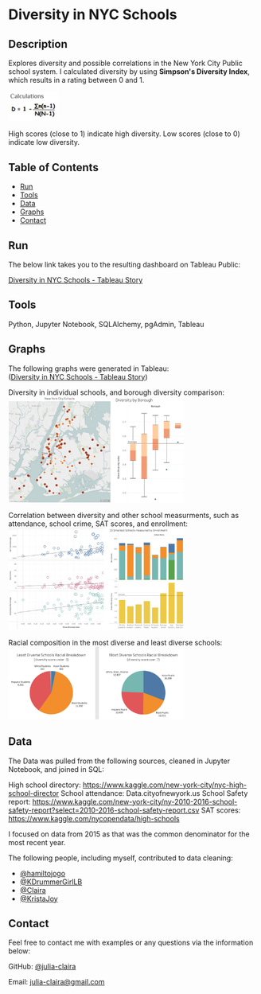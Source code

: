 # Diversity in NYC Schools

## Description 

Explores diversity and possible correlations in the New York City Public school system. I calculated diversity by using <b>Simpson's Diversity Index</b>, which results in a rating between 0 and 1.

<img src="https://github.com/julia-claira/NYC_Schools_Crime_Attendance/blob/main/Resources/formula.png" width="20%" height="20%">

High scores (close to 1) indicate high diversity.
Low scores (close to 0) indicate low diversity.


## Table of Contents
* [Run](#Results)
* [Tools](#Tools)
* [Data](#Data)
* [Graphs](#Graphs)
* [Contact](#Contact)



## Run

The below link takes you to the resulting dashboard on Tableau Public:

[Diversity in NYC Schools - Tableau Story](https://public.tableau.com/app/profile/julia4245/viz/NYC_School_Stats/NYC_Diversity_Story?publish=yes)



## Tools

Python, Jupyter Notebook, SQLAlchemy, pgAdmin, Tableau


  
## Graphs

The following graphs were generated in Tableau:  
([Diversity in NYC Schools - Tableau Story](https://public.tableau.com/app/profile/julia4245/viz/NYC_School_Stats/NYC_Diversity_Story?publish=yes))

Diversity in individual schools, and borough diversity comparison:
<img src="https://github.com/julia-claira/NYC_Schools_Crime_Attendance/blob/main/Resources/graphs_1.jpg" width="70%" height="70%">

Correlation between diversity and other school measurments, such as attendance, school crime, SAT scores, and enrollment:
<img src="https://github.com/julia-claira/NYC_Schools_Crime_Attendance/blob/main/Resources/graph_2.jpg" width="70%" height="70%">

Racial composition in the most diverse and least diverse schools:
<img src="https://github.com/julia-claira/NYC_Schools_Crime_Attendance/blob/main/Resources/graph3.jpg" width="70%" height="70%">




## Data
The Data was pulled from the following sources, cleaned in Jupyter Notebook, and joined in SQL:

High school directory: https://www.kaggle.com/new-york-city/nyc-high-school-director
School attendance: Data.cityofnewyork.us
School Safety report: https://www.kaggle.com/new-york-city/ny-2010-2016-school-safety-report?select=2010-2016-school-safety-report.csv
SAT scores: https://www.kaggle.com/nycopendata/high-schools

I focused on data from 2015 as that was the common denominator for the most recent year.

The following people, including myself, contributed to data cleaning:
* [@hamiltojogo](https://github.com/hamiltojogo)
* [@KDrummerGirlLB](https://github.com/DrummerGirlLB)
* [@Claira](https://github.com/julia-claira)
* [@KristaJoy](https://github.com/KristaJoy)




## Contact

Feel free to contact me with examples or any questions via the information below:

GitHub: [@julia-claira](https://api.github.com/users/julia-claira)

Email: julia-claira@gmail.com
